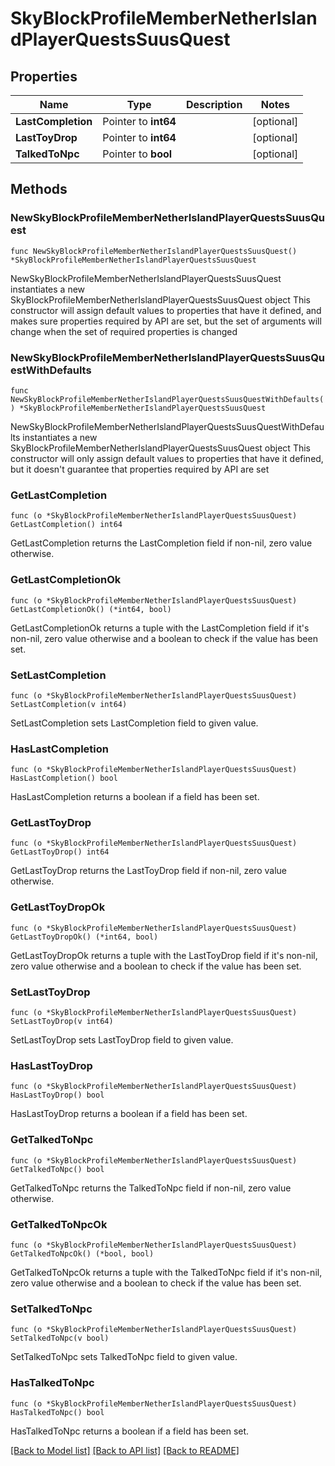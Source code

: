 # SkyBlockProfileMemberNetherIslandPlayerQuestsSuusQuest

## Properties

Name | Type | Description | Notes
------------ | ------------- | ------------- | -------------
**LastCompletion** | Pointer to **int64** |  | [optional] 
**LastToyDrop** | Pointer to **int64** |  | [optional] 
**TalkedToNpc** | Pointer to **bool** |  | [optional] 

## Methods

### NewSkyBlockProfileMemberNetherIslandPlayerQuestsSuusQuest

`func NewSkyBlockProfileMemberNetherIslandPlayerQuestsSuusQuest() *SkyBlockProfileMemberNetherIslandPlayerQuestsSuusQuest`

NewSkyBlockProfileMemberNetherIslandPlayerQuestsSuusQuest instantiates a new SkyBlockProfileMemberNetherIslandPlayerQuestsSuusQuest object
This constructor will assign default values to properties that have it defined,
and makes sure properties required by API are set, but the set of arguments
will change when the set of required properties is changed

### NewSkyBlockProfileMemberNetherIslandPlayerQuestsSuusQuestWithDefaults

`func NewSkyBlockProfileMemberNetherIslandPlayerQuestsSuusQuestWithDefaults() *SkyBlockProfileMemberNetherIslandPlayerQuestsSuusQuest`

NewSkyBlockProfileMemberNetherIslandPlayerQuestsSuusQuestWithDefaults instantiates a new SkyBlockProfileMemberNetherIslandPlayerQuestsSuusQuest object
This constructor will only assign default values to properties that have it defined,
but it doesn't guarantee that properties required by API are set

### GetLastCompletion

`func (o *SkyBlockProfileMemberNetherIslandPlayerQuestsSuusQuest) GetLastCompletion() int64`

GetLastCompletion returns the LastCompletion field if non-nil, zero value otherwise.

### GetLastCompletionOk

`func (o *SkyBlockProfileMemberNetherIslandPlayerQuestsSuusQuest) GetLastCompletionOk() (*int64, bool)`

GetLastCompletionOk returns a tuple with the LastCompletion field if it's non-nil, zero value otherwise
and a boolean to check if the value has been set.

### SetLastCompletion

`func (o *SkyBlockProfileMemberNetherIslandPlayerQuestsSuusQuest) SetLastCompletion(v int64)`

SetLastCompletion sets LastCompletion field to given value.

### HasLastCompletion

`func (o *SkyBlockProfileMemberNetherIslandPlayerQuestsSuusQuest) HasLastCompletion() bool`

HasLastCompletion returns a boolean if a field has been set.

### GetLastToyDrop

`func (o *SkyBlockProfileMemberNetherIslandPlayerQuestsSuusQuest) GetLastToyDrop() int64`

GetLastToyDrop returns the LastToyDrop field if non-nil, zero value otherwise.

### GetLastToyDropOk

`func (o *SkyBlockProfileMemberNetherIslandPlayerQuestsSuusQuest) GetLastToyDropOk() (*int64, bool)`

GetLastToyDropOk returns a tuple with the LastToyDrop field if it's non-nil, zero value otherwise
and a boolean to check if the value has been set.

### SetLastToyDrop

`func (o *SkyBlockProfileMemberNetherIslandPlayerQuestsSuusQuest) SetLastToyDrop(v int64)`

SetLastToyDrop sets LastToyDrop field to given value.

### HasLastToyDrop

`func (o *SkyBlockProfileMemberNetherIslandPlayerQuestsSuusQuest) HasLastToyDrop() bool`

HasLastToyDrop returns a boolean if a field has been set.

### GetTalkedToNpc

`func (o *SkyBlockProfileMemberNetherIslandPlayerQuestsSuusQuest) GetTalkedToNpc() bool`

GetTalkedToNpc returns the TalkedToNpc field if non-nil, zero value otherwise.

### GetTalkedToNpcOk

`func (o *SkyBlockProfileMemberNetherIslandPlayerQuestsSuusQuest) GetTalkedToNpcOk() (*bool, bool)`

GetTalkedToNpcOk returns a tuple with the TalkedToNpc field if it's non-nil, zero value otherwise
and a boolean to check if the value has been set.

### SetTalkedToNpc

`func (o *SkyBlockProfileMemberNetherIslandPlayerQuestsSuusQuest) SetTalkedToNpc(v bool)`

SetTalkedToNpc sets TalkedToNpc field to given value.

### HasTalkedToNpc

`func (o *SkyBlockProfileMemberNetherIslandPlayerQuestsSuusQuest) HasTalkedToNpc() bool`

HasTalkedToNpc returns a boolean if a field has been set.


[[Back to Model list]](../README.md#documentation-for-models) [[Back to API list]](../README.md#documentation-for-api-endpoints) [[Back to README]](../README.md)


